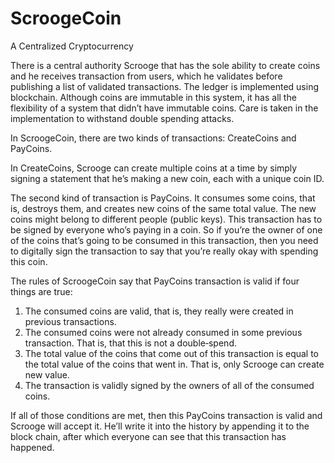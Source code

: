 # ScroogeCoin
A Centralized Cryptocurrency

There is a central authority Scrooge that has the sole ability to create coins and he receives transaction from users, which he validates before publishing a list of validated transactions. The ledger is implemented using blockchain. Although coins are immutable in this system, it has all the flexibility of a system that didn’t have immutable coins.
Care is taken in the implementation to withstand double spending attacks.

In ScroogeCoin, there are two kinds of transactions: CreateCoins and PayCoins.

In CreateCoins, Scrooge can create multiple coins at a time by simply signing a statement that he’s making a new coin, each with a unique coin ID.

The second kind of transaction is PayCoins. It consumes some coins, that is, destroys them, and creates new coins of the same total value. The new coins might belong to different people (public keys). This transaction has to be signed by everyone who’s paying in a coin. So if you’re the owner of one of the coins that’s going to be consumed in this transaction, then you need to digitally sign the transaction to say that you’re really okay with spending this coin.

The rules of ScroogeCoin say that PayCoins transaction is valid if four things are true:
1. The consumed coins are valid, that is, they really were created in previous transactions.
2. The consumed coins were not already consumed in some previous transaction. That is, that
this is not a double‐spend.
3. The total value of the coins that come out of this transaction is equal to the total value of the
coins that went in. That is, only Scrooge can create new value.
4. The transaction is validly signed by the owners of all of the consumed coins.

If all of those conditions are met, then this PayCoins transaction is valid and Scrooge will accept it. He’ll write it into the history by appending it to the block chain, after which everyone can see that this transaction has happened.

